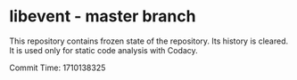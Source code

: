 # libevent - master branch

This repository contains frozen state of the repository.
Its history is cleared. It is used only for static code
analysis with Codacy.

Commit Time: 1710138325